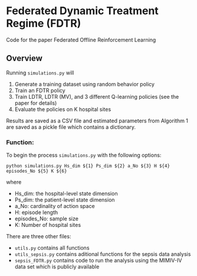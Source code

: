 # Federated Dynamic Treatment Regime (FDTR)
Code for the paper Federated Offline Reinforcement Learning

## Overview

Running `simulations.py` will 

1) Generate a training dataset using random behavior policy
2) Train an FDTR policy
3) Train LDTR, LDTR (MV), and 3 different Q-learning policies (see the paper for details)
4) Evaluate the policies on K hospital sites

Results are saved as a CSV file and estimated parameters from Algorithm 1 are saved as a pickle file which contains a dictionary.

### Function:

To begin the process `simulations.py` with the following options:
```
python simulations.py Hs_dim ${1} Ps_dim ${2} a_No ${3} H ${4} episodes_No ${5} K ${6}
```
where
- Hs_dim: the hospital-level state dimension
- Ps_dim: the patient-level state dimension
- a_No: cardinality of action space
- H: episode length 
- episodes_No: sample size
- K: Number of hospital sites

There are three other files:
* `utils.py` contains all functions
* `utils_sepsis.py` contains aditional functions for the sepsis data analysis
* `sepsis_FDTR.py` contains code to run the analysis using the MIMIV-IV data set which is publicly available
